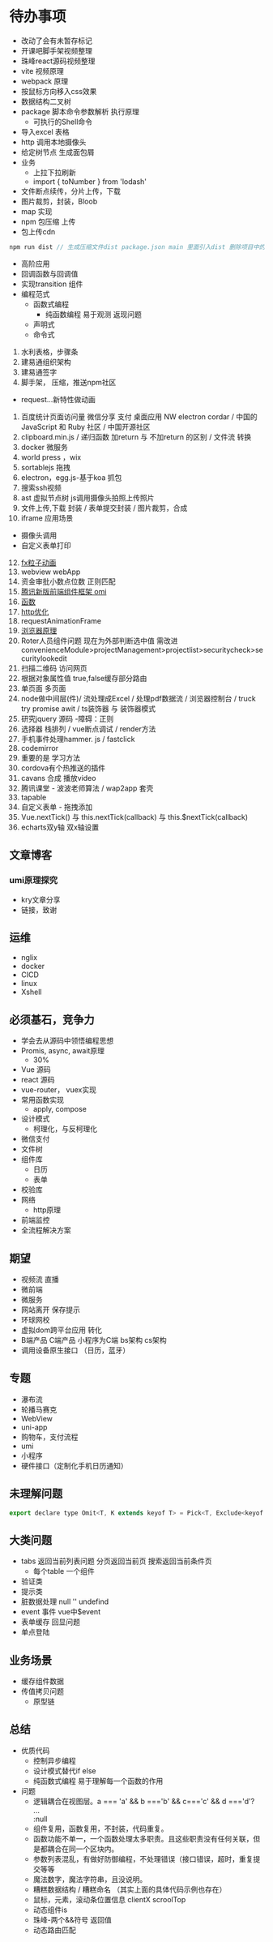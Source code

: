 # 待办事项
- 改动了会有未暂存标记
- 开课吧脚手架视频整理
- 珠峰react源码视频整理
- vite 视频原理
- webpack 原理
- 按鼠标方向移入css效果
- 数据结构二叉树
- package 脚本命令参数解析 执行原理
   - 可执行的Shell命令
- 导入excel 表格
- http 调用本地摄像头
- 给定树节点 生成面包屑
- 业务
   - 上拉下拉刷新
   - import { toNumber } from 'lodash'
- 文件断点续传，分片上传，下载
- 图片裁剪，封装，Bloob
- map 实现
- npm 包压缩 上传
- 包上传cdn
```js
npm run dist // 生成压缩文件dist package.json main 里面引入dist 删除项目中的其他文件  或者新建一个项目只包含package和dist
```
- 高阶应用
- 回调函数与回调值
- 实现transition 组件
- 编程范式
   - 函数式编程
      - 纯函数编程 易于观测 返现问题
   - 声明式
   - 命令式

1. 水利表格，步骤条
2. 建易通组织架构
3. 建易通签字
4. 脚手架， 压缩，推送npm社区

- request...新特性做动画
1. 百度统计页面访问量 微信分享 支付 桌面应用 NW electron cordar  / 中国的 JavaScript 和 Ruby 社区 / 中国开源社区
2. clipboard.min.js / 递归函数 加return 与 不加return 的区别 / 文件流 转换
3. docker 微服务
4. world press ，wix
5. sortablejs 拖拽
7. electron，egg.js-基于koa 抓包
8. 搜索ssh视频
9. ast 虚拟节点树  js调用摄像头拍照上传照片
10. 文件上传,下载 封装 / 表单提交封装 / 图片裁剪，合成
11. iframe 应用场景 
   - 摄像头调用
   - 自定义表单打印
12. [fx粒子动画](https://fivexu.github.io/ui/#/tooltip)
14. webview webApp
15. 资金审批小数点位数 正则匹配
16. [腾讯新版前端组件框架 omi](https://www.cnblogs.com/iamzhanglei/p/9810365.html)
17. [函数](https://www.cnblogs.com/_franky/archive/2012/12/13/2815624.html)
18. [http优化](https://www.cnblogs.com/GrayZhang)
19. requestAnimationFrame
20. [浏览器原理](http://jinlong.github.io/)
21. Roter人员组件问题 现在为外部判断选中值 需改进 convenienceModule>projectManagement>projectlist>securitycheck>securitylookedit
22. 扫描二维码 访问网页
23. 根据对象属性值 true,false缓存部分路由
24. 单页面 多页面
25. node做中间层(件)/ 流处理成Excel / 处理pdf数据流 / 浏览器控制台 / truck try promise awit / ts装饰器 与 装饰器模式
26. 研究jquery 源码 -障碍：正则
27. 选择器 栈排列 / vue断点调试 / render方法
28. 手机事件处理hammer. js / fastclick
29. codemirror
30. 重要的是 学习方法 
31. cordova有个热推送的插件
32. cavans 合成 播放video
33. 腾讯课堂 - 波波老师算法 / wap2app 套壳
34. tapable 
36. 自定义表单 - 拖拽添加
37. Vue.nextTick() 与 this.nextTick(callback) 与 this.$nextTick(callback)
38. echarts双y轴 双x轴设置

## 文章博客
### umi原理探究
- kry文章分享
- 链接，致谢

## 运维
- nglix
- docker
- CICD
- linux
- Xshell

## 必须基石，竞争力
- 学会去从源码中领悟编程思想
- Promis, async, await原理
   - 30%
- Vue 源码
- react 源码
- vue-router， vuex实现
- 常用函数实现
   - apply, compose
- 设计模式
   - 柯理化，与反柯理化
- 微信支付
- 文件树
- 组件库
   - 日历
   - 表单
- 校验库
- 网络
   - http原理
- 前端监控
- 全流程解决方案

## 期望
- 视频流 直播 
- 微前端
- 微服务
- 网站离开 保存提示
- 环球网校
- 虚拟dom跨平台应用 转化
- B端产品 C端产品 小程序为C端 bs架构 cs架构
- 调用设备原生接口 （日历，蓝牙）
## 专题
- 瀑布流
- 轮播马赛克
- WebView
- uni-app
- 购物车，支付流程
- umi
- 小程序
- 硬件接口（定制化手机日历通知）
## 未理解问题
```js
export declare type Omit<T, K extends keyof T> = Pick<T, Exclude<keyof T, K>>;
```
## 大类问题
- tabs 返回当前列表问题 分页返回当前页 搜索返回当前条件页
   - 每个table 一个组件
- 验证类
- 提示类
- 脏数据处理 null '' undefind
- event 事件  vue中$event
- 表单缓存 回显问题
- 单点登陆
## 业务场景
- 缓存组件数据
- 传值拷贝问题
   - 原型链
## 总结
- 优质代码
   - 控制异步编程
   - 设计模式替代if else
   - 纯函数式编程 易于理解每一个函数的作用
- 问题
   - 逻辑耦合在视图层。a === 'a' && b ==='b' && c==='c' && d ==='d'? <div>...</div>:null
   - 组件复用，函数复用，不封装，代码重复。
   - 函数功能不单一，一个函数处理太多职责。且这些职责没有任何关联，但是都耦合在同一个区块内。
   - 参数列表混乱，有做好防御编程，不处理错误（接口错误，超时，重复提交等等
   - 魔法数字，魔法字符串，且没说明。
   - 糟糕数据结构 / 糟糕命名 （其实上面的具体代码示例也存在）
   - 鼠标，元素，滚动条位置信息 clientX scroolTop 
   - 动态组件is
   - 珠峰-两个&&符号 返回值
   - 动态路由匹配
